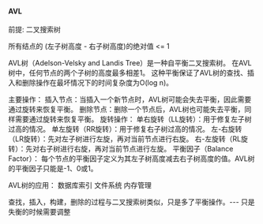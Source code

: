 #### AVL

前提: 二叉搜索树

所有结点的
(左子树高度 - 右子树高度)的绝对值 <= 1

AVL树（Adelson-Velsky and Landis Tree）是一种自平衡二叉搜索树。
在AVL树中，任何节点的两个子树的高度最多相差1。
这种平衡保证了AVL树的查找、插入和删除操作在最坏情况下的时间复杂度为O(log n)。

主要操作：
插入节点：当插入一个新节点时，AVL树可能会失去平衡，因此需要通过旋转来恢复平衡。
删除节点：删除一个节点后，AVL树也可能失去平衡，同样需要通过旋转来恢复平衡。
旋转操作：
单右旋转（LL旋转）：用于修复左子树过高的情况。
单左旋转（RR旋转）：用于修复右子树过高的情况。
左-右旋转（LR旋转）：先对左子树进行左旋，再对当前节点进行右旋。
右-左旋转（RL旋转）：先对右子树进行右旋，再对当前节点进行左旋。
平衡因子（Balance Factor）：
每个节点的平衡因子定义为其左子树高度减去右子树高度的值。AVL树的平衡因子只能是-1、0或1。

AVL树的应用：
数据库索引
文件系统
内存管理

查找，插入，构建，删除的过程与二叉搜索树类似，只是多了平衡操作。--- 只是失衡的时候需要调整





